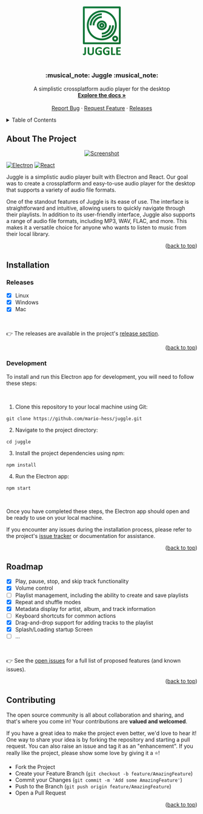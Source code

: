 <a name="readme-top"></a>

<!-- PROJECT LOGO -->
<br />
<div align="center">
  <a href="https://github.com/mario-hess/juggle">
    <img src="images/full_gradient.png" alt="Logo" width="100" >
  </a>
  <br />
  <br />
  <h3 align="center">:musical_note: Juggle :musical_note:</h3>

  <p align="center">
    A simplistic crossplatform audio player for the desktop
    <br />
    <a href="https://github.com/mario-hess/juggle"><strong>Explore the docs »</strong></a>
    <br />
    <br />
    <a href="https://github.com/mario-hess/juggle/issues">Report Bug</a>
    ·
    <a href="https://github.com/mario-hess/juggle/issues">Request Feature</a>
    ·
    <a href="https://github.com/mario-hess/juggle/releases">Releases</a>
  </p>
</div>

<!-- TABLE OF CONTENTS -->
<details>
  <summary>Table of Contents</summary>
  <ol>
    <li>
      <a href="#about-the-project">About The Project</a>
    </li>
    <li>
      <a href="#installation">Installation</a>
      <ul>
        <li>
          <a href="#releases">Releases</a>
        </li>
        <li>
          <a href="#development">Development</a>
        </li>
      </ul>
    </li>
    <li><a href="#roadmap">Roadmap</a></li>
    <li><a href="#contributing">Contributing</a></li>
  </ol>
</details>

<!-- ABOUT THE PROJECT -->

## About The Project

<div align="center">
<a href="https://github.com/mario-hess/juggle">
<img src="https://i.imgur.com/XLSIqoy.jpg" alt="Screenshot" width="600">
</a>
</div>

[![Electron][electron.js]][electron-url] [![React][react.js]][react-url]

Juggle is a simplistic audio player built with Electron and React. Our goal was to create a crossplatform and easy-to-use audio player for the desktop that supports a variety of audio file formats.

One of the standout features of Juggle is its ease of use. The interface is straightforward and intuitive, allowing users to quickly navigate through their playlists. In addition to its user-friendly interface, Juggle also supports a range of audio file formats, including MP3, WAV, FLAC, and more. This makes it a versatile choice for anyone who wants to listen to music from their local library.

<p align="right">(<a href="#readme-top">back to top</a>)</p>

<!-- GETTING STARTED -->

## Installation

### Releases

- [x] Linux
- [x] Windows
- [x] Mac

<br />

:point_right: The releases are available in the project's [release section](https://github.com/mario-hess/juggle/releases).

<p align="right">(<a href="#readme-top">back to top</a>)</p>

### Development

To install and run this Electron app for development, you will need to follow these steps:

<br />

1. Clone this repository to your local machine using Git:

```
git clone https://github.com/mario-hess/juggle.git
```

2. Navigate to the project directory:

```
cd juggle
```

3. Install the project dependencies using npm:

```
npm install
```

4. Run the Electron app:

```
npm start
```

<br />

Once you have completed these steps, the Electron app should open and be ready to use on your local machine.

If you encounter any issues during the installation process, please refer to the project's [issue tracker](https://github.com/mario-hess/juggle/issues) or documentation for assistance.

<p align="right">(<a href="#readme-top">back to top</a>)</p>

<!-- ROADMAP -->

## Roadmap

- [x] Play, pause, stop, and skip track functionality
- [x] Volume control
- [ ] Playlist management, including the ability to create and save playlists
- [x] Repeat and shuffle modes
- [x] Metadata display for artist, album, and track information
- [ ] Keyboard shortcuts for common actions
- [x] Drag-and-drop support for adding tracks to the playlist
- [x] Splash/Loading startup Screen
- [ ] ...

<br/>

:point_right: See the [open issues](https://github.com/mario-hess/juggle/issues) for a full list of proposed features (and known issues).

<p align="right">(<a href="#readme-top">back to top</a>)</p>

<!-- CONTRIBUTING -->

## Contributing

The open source community is all about collaboration and sharing, and that's where you come in! Your contributions are **valued and welcomed**.

If you have a great idea to make the project even better, we'd love to hear it! One way to share your idea is by forking the repository and starting a pull request. You can also raise an issue and tag it as an "enhancement". If you really like the project, please show some love by giving it a :star:!

- Fork the Project
- Create your Feature Branch (`git checkout -b feature/AmazingFeature`)
- Commit your Changes (`git commit -m 'Add some AmazingFeature'`)
- Push to the Branch (`git push origin feature/AmazingFeature`)
- Open a Pull Request

<p align="right">(<a href="#readme-top">back to top</a>)</p>

<!-- MARKDOWN LINKS & IMAGES -->
<!-- https://www.markdownguide.org/basic-syntax/#reference-style-links -->

[contributors-shield]: https://img.shields.io/github/contributors/mario-hess/juggle.svg?style=for-the-badge
[contributors-url]: https://github.com/mario-hess/juggle/graphs/contributors
[forks-shield]: https://img.shields.io/github/forks/mario-hess/juggle.svg?style=for-the-badge
[forks-url]: https://github.com/othneildrew/Best-README-Template/network/members
[stars-shield]: https://img.shields.io/github/stars/mario-hess/juggle.svg?style=for-the-badge
[stars-url]: https://github.com/mario-hess/juggle/stargazers
[issues-shield]: https://img.shields.io/github/issues/mario-hess/juggle.svg?style=for-the-badge
[issues-url]: https://github.com/mario-hess/juggle/issues
[license-shield]: https://img.shields.io/github/license/mario-hess/juggle.svg?style=for-the-badge
[license-url]: https://github.com/mario-hess/juggle/blob/master/LICENSE.txt
[linkedin-shield]: https://img.shields.io/badge/-LinkedIn-black.svg?style=for-the-badge&logo=linkedin&colorB=555
[linkedin-url]: https://linkedin.com/in/othneildrew
[product-screenshot]: images/screenshot.png
[react.js]: https://img.shields.io/badge/React-20232A?style=for-the-badge&logo=react&logoColor=61DAFB
[react-url]: https://reactjs.org/
[electron.js]: https://img.shields.io/badge/Electron-20232A?style=for-the-badge&logo=Electron&logoColor=61DAFB
[electron-url]: https://www.electronjs.org/

